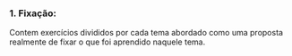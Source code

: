 ### 1. Fixação:

Contem exercícios divididos por cada tema abordado como uma proposta realmente de fixar o que foi aprendido naquele tema.